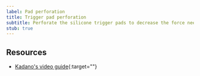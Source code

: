```yaml
---
label: Pad perforation
title: Trigger pad perforation
subtitle: Perforate the silicone trigger pads to decrease the force needed to actuate the trigger's digital press.
stub: true
---
```


## Resources

- [Kadano's video guide](https://www.youtube.com/watch?v=tL3zzBMGPaY){:target=""}
